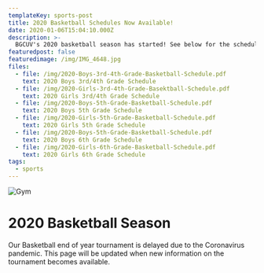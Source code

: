 ```yaml
---
templateKey: sports-post
title: 2020 Basketball Schedules Now Available!
date: 2020-01-06T15:04:10.000Z
description: >-
  BGCUV's 2020 basketball season has started! See below for the schedule.
featuredpost: false
featuredimage: /img/IMG_4648.jpg
files:
  - file: /img/2020-Boys-3rd-4th-Grade-Basketball-Schedule.pdf
    text: 2020 Boys 3rd/4th Grade Schedule
  - file: /img/2020-Girls-3rd-4th-Grade-Basektball-Schedule.pdf
    text: 2020 Girls 3rd/4th Grade Schedule
  - file: /img/2020-Boys-5th-Grade-Basketball-Schedule.pdf
    text: 2020 Boys 5th Grade Schedule
  - file: /img/2020-Girls-5th-Grade-Basketball-Schedule.pdf
    text: 2020 Girls 5th Grade Schedule
  - file: /img/2020-Boys-5th-Grade-Basketball-Schedule.pdf
    text: 2020 Boys 6th Grade Schedule
  - file: /img/2020-Girls-6th-Grade-Basketball-Schedule.pdf
    text: 2020 Girls 6th Grade Schedule
tags:
  - sports
---
```


![Gym](/img/IMG_4648.jpg)

# 2020 Basketball Season

Our Basketball end of year tournament is delayed due to the Coronavirus pandemic. This page will be updated when new information on the tournament becomes available.
